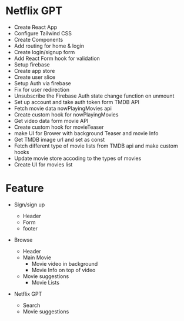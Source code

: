 # Netflix GPT
- Create React App 
- Configure Tailwind CSS
- Create Components
- Add routing for home & login
- Create login/signup form
- Add React Form hook for validation
- Setup firebase
- Create app store
- Create user slice
- Setup Auth via firebase 
- Fix for user redirection 
- Unsubscribe the Firebase Auth state change function on unmount
- Set up account and take auth token form TMDB API
- Fetch movie data nowPlayingMovies api 
- Create custom hook for nowPlayingMovies
- Get video data form movie API
- Create custom hook for movieTeaser
- make UI for Brower with background Teaser and movie Info
- Get TMDB image url and set as const
- Fetch different type of movie lists from TMDB api and make custom hooks 
- Update movie store accoding to the types of movies
- Create UI for movies list

# Feature
- Sign/sign up 
    - Header
    - Form
    - footer

- Browse
    - Header
    - Main Movie
        - Movie video in background
        - Movie Info on top of video
    - Movie suggestions
        - Movie Lists

- Netflix GPT
    - Search 
    - Movie suggestions
    